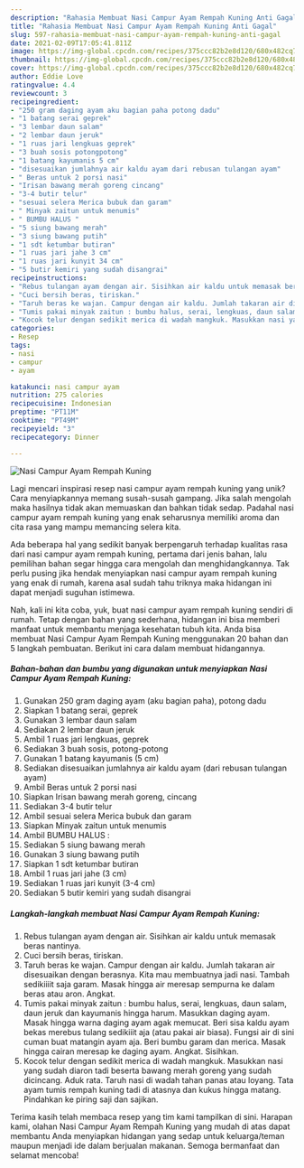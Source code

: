 ```yaml
---
description: "Rahasia Membuat Nasi Campur Ayam Rempah Kuning Anti Gagal"
title: "Rahasia Membuat Nasi Campur Ayam Rempah Kuning Anti Gagal"
slug: 597-rahasia-membuat-nasi-campur-ayam-rempah-kuning-anti-gagal
date: 2021-02-09T17:05:41.811Z
image: https://img-global.cpcdn.com/recipes/375ccc82b2e8d120/680x482cq70/nasi-campur-ayam-rempah-kuning-foto-resep-utama.jpg
thumbnail: https://img-global.cpcdn.com/recipes/375ccc82b2e8d120/680x482cq70/nasi-campur-ayam-rempah-kuning-foto-resep-utama.jpg
cover: https://img-global.cpcdn.com/recipes/375ccc82b2e8d120/680x482cq70/nasi-campur-ayam-rempah-kuning-foto-resep-utama.jpg
author: Eddie Love
ratingvalue: 4.4
reviewcount: 3
recipeingredient:
- "250 gram daging ayam aku bagian paha potong dadu"
- "1 batang serai geprek"
- "3 lembar daun salam"
- "2 lembar daun jeruk"
- "1 ruas jari lengkuas geprek"
- "3 buah sosis potongpotong"
- "1 batang kayumanis 5 cm"
- "disesuaikan jumlahnya air kaldu ayam dari rebusan tulangan ayam"
- " Beras untuk 2 porsi nasi"
- "Irisan bawang merah goreng cincang"
- "3-4 butir telur"
- "sesuai selera Merica bubuk dan garam"
- " Minyak zaitun untuk menumis"
- " BUMBU HALUS "
- "5 siung bawang merah"
- "3 siung bawang putih"
- "1 sdt ketumbar butiran"
- "1 ruas jari jahe 3 cm"
- "1 ruas jari kunyit 34 cm"
- "5 butir kemiri yang sudah disangrai"
recipeinstructions:
- "Rebus tulangan ayam dengan air. Sisihkan air kaldu untuk memasak beras nantinya."
- "Cuci bersih beras, tiriskan."
- "Taruh beras ke wajan. Campur dengan air kaldu. Jumlah takaran air disesuaikan dengan berasnya. Kita mau membuatnya jadi nasi. Tambah sedikiiiit saja garam. Masak hingga air meresap sempurna ke dalam beras atau aron. Angkat."
- "Tumis pakai minyak zaitun : bumbu halus, serai, lengkuas, daun salam, daun jeruk dan kayumanis hingga harum. Masukkan daging ayam. Masak hingga warna daging ayam agak memucat. Beri sisa kaldu ayam bekas merebus tulang sedikiiit aja (atau pakai air biasa). Fungsi air di sini cuman buat matangin ayam aja. Beri bumbu garam dan merica. Masak hingga cairan meresap ke daging ayam. Angkat. Sisihkan."
- "Kocok telur dengan sedikit merica di wadah mangkuk. Masukkan nasi yang sudah diaron tadi beserta bawang merah goreng yang sudah dicincang. Aduk rata. Taruh nasi di wadah tahan panas atau loyang. Tata ayam tumis rempah kuning tadi di atasnya dan kukus hingga matang. Pindahkan ke piring saji dan sajikan."
categories:
- Resep
tags:
- nasi
- campur
- ayam

katakunci: nasi campur ayam 
nutrition: 275 calories
recipecuisine: Indonesian
preptime: "PT11M"
cooktime: "PT49M"
recipeyield: "3"
recipecategory: Dinner

---
```



![Nasi Campur Ayam Rempah Kuning](https://img-global.cpcdn.com/recipes/375ccc82b2e8d120/680x482cq70/nasi-campur-ayam-rempah-kuning-foto-resep-utama.jpg)

Lagi mencari inspirasi resep nasi campur ayam rempah kuning yang unik? Cara menyiapkannya memang susah-susah gampang. Jika salah mengolah maka hasilnya tidak akan memuaskan dan bahkan tidak sedap. Padahal nasi campur ayam rempah kuning yang enak seharusnya memiliki aroma dan cita rasa yang mampu memancing selera kita.



Ada beberapa hal yang sedikit banyak berpengaruh terhadap kualitas rasa dari nasi campur ayam rempah kuning, pertama dari jenis bahan, lalu pemilihan bahan segar hingga cara mengolah dan menghidangkannya. Tak perlu pusing jika hendak menyiapkan nasi campur ayam rempah kuning yang enak di rumah, karena asal sudah tahu triknya maka hidangan ini dapat menjadi suguhan istimewa.


Nah, kali ini kita coba, yuk, buat nasi campur ayam rempah kuning sendiri di rumah. Tetap dengan bahan yang sederhana, hidangan ini bisa memberi manfaat untuk membantu menjaga kesehatan tubuh kita. Anda bisa membuat Nasi Campur Ayam Rempah Kuning menggunakan 20 bahan dan 5 langkah pembuatan. Berikut ini cara dalam membuat hidangannya.

<!--inarticleads1-->

##### Bahan-bahan dan bumbu yang digunakan untuk menyiapkan Nasi Campur Ayam Rempah Kuning:

1. Gunakan 250 gram daging ayam (aku bagian paha), potong dadu
1. Siapkan 1 batang serai, geprek
1. Gunakan 3 lembar daun salam
1. Sediakan 2 lembar daun jeruk
1. Ambil 1 ruas jari lengkuas, geprek
1. Sediakan 3 buah sosis, potong-potong
1. Gunakan 1 batang kayumanis (5 cm)
1. Sediakan disesuaikan jumlahnya air kaldu ayam (dari rebusan tulangan ayam)
1. Ambil  Beras untuk 2 porsi nasi
1. Siapkan Irisan bawang merah goreng, cincang
1. Sediakan 3-4 butir telur
1. Ambil sesuai selera Merica bubuk dan garam
1. Siapkan  Minyak zaitun untuk menumis
1. Ambil  BUMBU HALUS :
1. Sediakan 5 siung bawang merah
1. Gunakan 3 siung bawang putih
1. Siapkan 1 sdt ketumbar butiran
1. Ambil 1 ruas jari jahe (3 cm)
1. Sediakan 1 ruas jari kunyit (3-4 cm)
1. Sediakan 5 butir kemiri yang sudah disangrai




<!--inarticleads2-->

##### Langkah-langkah membuat Nasi Campur Ayam Rempah Kuning:

1. Rebus tulangan ayam dengan air. Sisihkan air kaldu untuk memasak beras nantinya.
1. Cuci bersih beras, tiriskan.
1. Taruh beras ke wajan. Campur dengan air kaldu. Jumlah takaran air disesuaikan dengan berasnya. Kita mau membuatnya jadi nasi. Tambah sedikiiiit saja garam. Masak hingga air meresap sempurna ke dalam beras atau aron. Angkat.
1. Tumis pakai minyak zaitun : bumbu halus, serai, lengkuas, daun salam, daun jeruk dan kayumanis hingga harum. Masukkan daging ayam. Masak hingga warna daging ayam agak memucat. Beri sisa kaldu ayam bekas merebus tulang sedikiiit aja (atau pakai air biasa). Fungsi air di sini cuman buat matangin ayam aja. Beri bumbu garam dan merica. Masak hingga cairan meresap ke daging ayam. Angkat. Sisihkan.
1. Kocok telur dengan sedikit merica di wadah mangkuk. Masukkan nasi yang sudah diaron tadi beserta bawang merah goreng yang sudah dicincang. Aduk rata. Taruh nasi di wadah tahan panas atau loyang. Tata ayam tumis rempah kuning tadi di atasnya dan kukus hingga matang. Pindahkan ke piring saji dan sajikan.




Terima kasih telah membaca resep yang tim kami tampilkan di sini. Harapan kami, olahan Nasi Campur Ayam Rempah Kuning yang mudah di atas dapat membantu Anda menyiapkan hidangan yang sedap untuk keluarga/teman maupun menjadi ide dalam berjualan makanan. Semoga bermanfaat dan selamat mencoba!
